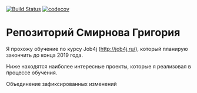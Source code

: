 ﻿[![Build Status](https://travis-ci.org/gmsmirnov/gsmirnov.svg?branch=master)](https://travis-ci.org/gmsmirnov/gsmirnov)
[![codecov](https://codecov.io/gh/gmsmirnov/gsmirnov/branch/master/graph/badge.svg)](https://codecov.io/gh/gmsmirnov/gsmirnov)
# Репозиторий Смирнова Григория

Я прохожу обучение по курсу Job4j (http://job4j.ru/), который планирую закончить до конца 2019 года.

Ниже находятся наиболее интересные проекты, которые я реализовал в процессе обучения.

Объединение зафиксированных изменений